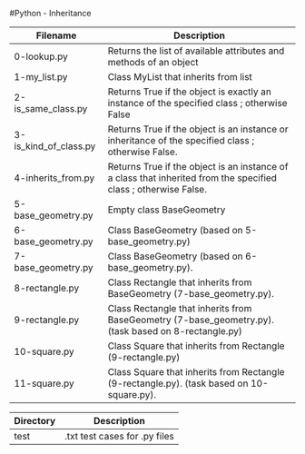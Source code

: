 #Python - Inheritance

| Filename | Description |
| -------- | ----------- |
| 0-lookup.py | Returns the list of available attributes and methods of an object |
| 1-my_list.py | Class MyList that inherits from list |
| 2-is_same_class.py | Returns True if the object is exactly an instance of the specified class ; otherwise False |
| 3-is_kind_of_class.py | Returns True if the object is an instance or inheritance of the specified class ; otherwise False. |
| 4-inherits_from.py | Returns True if the object is an instance of a class that inherited from the specified class ; otherwise False. |
| 5-base_geometry.py | Empty class BaseGeometry |
| 6-base_geometry.py | Class BaseGeometry (based on 5-base_geometry.py) |
| 7-base_geometry.py | Class BaseGeometry (based on 6-base_geometry.py). |
| 8-rectangle.py | Class Rectangle that inherits from BaseGeometry (7-base_geometry.py). |
| 9-rectangle.py | Class Rectangle that inherits from BaseGeometry (7-base_geometry.py). (task based on 8-rectangle.py) |
| 10-square.py | Class Square that inherits from Rectangle (9-rectangle.py) |
| 11-square.py | Class Square that inherits from Rectangle (9-rectangle.py). (task based on 10-square.py). |

| Directory | Description |
| --------- | ----------- |
| test | .txt test cases for .py files |
